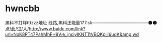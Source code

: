 # hwncbb
黑料不打烊tttzzz地址 线路,黑料正能量177.sk----------------------------🌑🌑点/此/进/入/http://www.baidu.com/link?url=NoK8PT47PahMhFH8Vie_jnciyIKNTTtVBQKpill6udK&amp;wd
